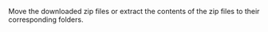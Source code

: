 Move the downloaded zip files or extract the contents of the zip files to their corresponding folders.